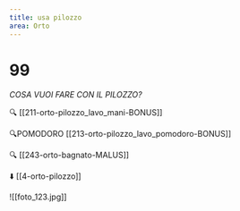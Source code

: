 ```yaml
---
title: usa pilozzo
area: Orto
---
```

# 99
_COSA VUOI FARE CON IL PILOZZO?_

🔍 [[211-orto-pilozzo_lavo_mani-BONUS]]

🔍POMODORO [[213-orto-pilozzo_lavo_pomodoro-BONUS]]

🔍 [[243-orto-bagnato-MALUS]]

⬇️ [[4-orto-pilozzo]]

![[foto_123.jpg]]
